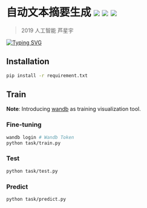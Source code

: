 # 自动文本摘要生成 ![](https://img.shields.io/badge/license-Apache--2.0-blue) ![](https://img.shields.io/badge/PaddlePaddle-v2.3.0-blue) ![](https://img.shields.io/badge/PaddleNLP-v2.0.0-blue)
> 2019 人工智能 芦星宇

[![Typing SVG](https://readme-typing-svg.herokuapp.com?lines=%E5%9F%BA%E4%BA%8EBart%E9%A2%84%E8%AE%AD%E7%BB%83%E7%9A%84%E8%87%AA%E5%8A%A8%E6%96%87%E6%9C%AC%E6%91%98%E8%A6%81%E7%94%9F%E6%88%90)](https://git.io/typing-svg)


## Installation
```bash
pip install -r requirement.txt
```



## Train
**Note**: Introducing [wandb](https://wandb.ai/home) as training visualization tool.


### Fine-tuning
```bash
wandb login # Wandb Token
python task/train.py
```

### Test
```bash
python task/test.py
```

### Predict
```bash
python task/predict.py
```





